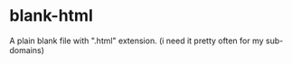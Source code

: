 # blank-html
A plain blank file with ".html" extension. (i need it pretty often for my sub-domains)
